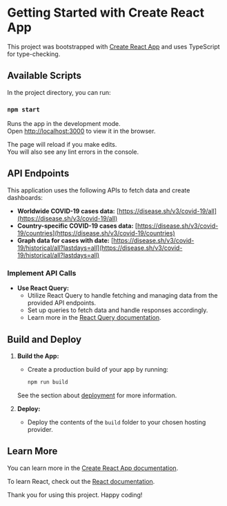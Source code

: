 # Getting Started with Create React App

This project was bootstrapped with [Create React App](https://github.com/facebook/create-react-app) and uses TypeScript for type-checking.

## Available Scripts

In the project directory, you can run:

### `npm start`

Runs the app in the development mode.\
Open [http://localhost:3000](http://localhost:3000) to view it in the browser.

The page will reload if you make edits.\
You will also see any lint errors in the console.

## API Endpoints

This application uses the following APIs to fetch data and create dashboards:

- **Worldwide COVID-19 cases data:** [https://disease.sh/v3/covid-19/all](https://disease.sh/v3/covid-19/all)
- **Country-specific COVID-19 cases data:** [https://disease.sh/v3/covid-19/countries](https://disease.sh/v3/covid-19/countries)
- **Graph data for cases with date:** [https://disease.sh/v3/covid-19/historical/all?lastdays=all](https://disease.sh/v3/covid-19/historical/all?lastdays=all)

### Implement API Calls

- **Use React Query:** 
  - Utilize React Query to handle fetching and managing data from the provided API endpoints.
  - Set up queries to fetch data and handle responses accordingly.
  - Learn more in the [React Query documentation](https://react-query.tanstack.com/).

## Build and Deploy

1. **Build the App:**
   - Create a production build of your app by running:
     ```bash
     npm run build
     ```
   See the section about [deployment](https://facebook.github.io/create-react-app/docs/deployment) for more information.

2. **Deploy:**
   - Deploy the contents of the `build` folder to your chosen hosting provider.

## Learn More

You can learn more in the [Create React App documentation](https://facebook.github.io/create-react-app/docs/getting-started).

To learn React, check out the [React documentation](https://reactjs.org/).

Thank you for using this project. Happy coding!